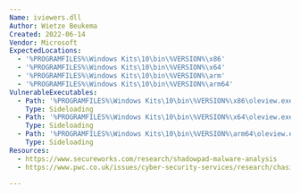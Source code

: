 ```yaml
---
Name: iviewers.dll
Author: Wietze Beukema
Created: 2022-06-14
Vendor: Microsoft
ExpectedLocations:
  - '%PROGRAMFILES%\Windows Kits\10\bin\%VERSION%\x86'
  - '%PROGRAMFILES%\Windows Kits\10\bin\%VERSION%\x64'
  - '%PROGRAMFILES%\Windows Kits\10\bin\%VERSION%\arm'
  - '%PROGRAMFILES%\Windows Kits\10\bin\%VERSION%\arm64'
VulnerableExecutables:
  - Path: '%PROGRAMFILES%\Windows Kits\10\bin\%VERSION%\x86\oleview.exe'
    Type: Sideloading
  - Path: '%PROGRAMFILES%\Windows Kits\10\bin\%VERSION%\x64\oleview.exe'
    Type: Sideloading
  - Path: '%PROGRAMFILES%\Windows Kits\10\bin\%VERSION%\arm64\oleview.exe'
    Type: Sideloading
Resources:
  - https://www.secureworks.com/research/shadowpad-malware-analysis
  - https://www.pwc.co.uk/issues/cyber-security-services/research/chasing-shadows.html

---
```


